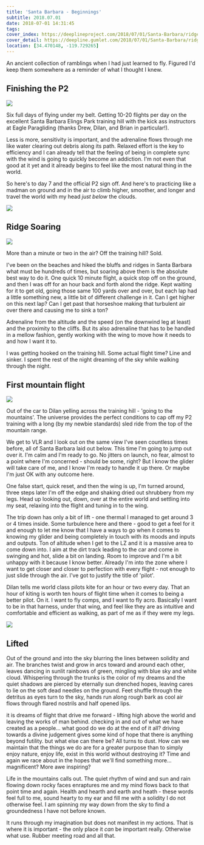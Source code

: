 ```yaml
---
title: 'Santa Barbara - Beginnings'
subtitle: 2018.07.01
date: 2018-07-01 14:31:45
tags:
cover_index: https://deeplineproject.com/2018/07/01/Santa-Barbara/ridge-soaring_cover.jpg
cover_detail: https://deepline.gumlet.com/2018/07/01/Santa-Barbara/ridge-soaring.jpg
location: [34.470148, -119.729265]
---
```

An ancient collection of ramblings when I had just learned to fly. Figured I'd keep them somewhere as a reminder of what I thought I knew.

## Finishing the P2

![](https://deeplineproject.com/2018/07/01/Santa-Barbara/dogs-and-flightschool.jpg?format=auto&width=2000)

Six full days of flying under my belt. Getting 10-20 flights per day on the excellent Santa Barbara Elings Park training hill with the kick ass instructors at Eagle Paragliding (thanks Drew, Dilan, and Brian in particular!).

Less is more, sensitivity is important, and the adrenaline flows through me like water clearing out debris along its path. Relaxed effort is the key to efficiency and I can already tell that the feeling of being in complete sync with the wind is going to quickly become an addiction. I'm not even that good at it yet and it already begins to feel like the most natural thing in the world.

So here's to day 7 and the official P2 sign off. And here's to practicing like a madman on ground and in the air to climb higher, smoother, and longer and travel the world with my head *just below* the clouds.

![](https://deeplineproject.com/2018/07/01/Santa-Barbara/parastart.jpg?format=auto&width=2000)

## Ridge Soaring

![](https://deeplineproject.com/2018/07/01/Santa-Barbara/ridge-soaring.jpg?format=auto&width=2000)

More than a minute or two in the air? Off the training hill? Sold.

I've been on the beaches and hiked the bluffs and ridges in Santa Barbara what must be hundreds of times, but soaring above them is the absolute best way to do it. One quick 10 minute flight, a quick stop off on the ground, and then I was off for an hour back and forth alond the ridge. Kept waiting for it to get old, going those same 100 yards over and over, but each lap had a little something new, a little bit of different challenge in it. Can I get higher on this next lap? Can I get past that horseshoe making that turbulent air over there and causing me to sink a ton?

Adrenaline from the altitude and the speed (on the downwind leg at least) and the proximity to the cliffs. But its also adrenaline that has to be handled in a mellow fashion, gently working with the wing to move how it needs to and how I want it to.

I was getting hooked on the training hill. Some actual flight time? Line and sinker. I spent the rest of the night dreaming of the sky while walking through the night.

## First mountain flight

![](https://deeplineproject.com/2018/07/01/Santa-Barbara/first-mountain.jpg?format=auto&width=2000)


Out of the car to Dilan yelling across the training hill - 'going to the mountains'. The universe provides the perfect conditions to cap off my P2 training with a long (by my newbie standards) sled ride from the top of the mountain range.

We get to VLR and I look out on the same view I've seen countless times before, all of Santa Barbara laid out below. This time I'm going to jump out over it. I'm calm and I'm ready to go. No jitters on launch, no fear, almost to a point where I'm concerned - should be some, right? But I know the glider will take care of me, and I know I'm ready to handle it up there. Or maybe I'm just OK with any outcome here.

One false start, quick reset, and then the wing is up, I'm turned around, three steps later I'm off the edge and shaking dried out shrubbery from my legs. Head up looking out, down, over at the entire world and settling into my seat, relaxing into the flight and tuning in to the wing.

The trip down has only a bit of lift - one thermal I managed to get around 3 or 4 times inside. Some turbulence here and there - good to get a feel for it and enough to let me know that I have a ways to go when it comes to knowing my glider and being completely in touch with its moods and inputs and outputs. Ton of altitude when I get to the LZ and it is a massive area to come down into. I aim at the dirt track leading to the car and come in swinging and hot, slide a bit on landing. Room to improve and I'm a bit unhappy with it because I know better. Already I'm into the zone where I want to get closer and closer to perfection with every flight - not enough to just slide through the air. I've got to justify the title of 'pilot'.

Dilan tells me world class pilots kite for an hour or two every day. That an hour of kiting is worth ten hours of flight time when it comes to being a better pilot. On it. I want to fly comps, and I want to fly acro. Basically I want to be in that harness, under that wing, and feel like they are as intuitive and comfortable and efficient as walking, as part of me as if they were my legs.

![](https://deeplineproject.com/2018/07/01/Santa-Barbara/after-mountain.jpg?format=auto&width=2000)

## Lifted

Out of the ground and into the sky blurring the lines between solidity and air. The branches twist and grow in arcs toward and around each other, leaves dancing in sunlit rainbows of green, mingling with blue sky and white cloud. Whispering through the trunks is the color of my dreams and the quiet shadows are pierced by eternally sun drenched hopes, leaving cares to lie on the soft dead needles on the ground. Feet shuffle through the detritus as eyes turn to the sky, hands run along rough bark as cool air flows through flared nostrils and half opened lips.

it is dreams of flight that drive me forward - lifting high above the world and leaving the works of man behind. checking in and out of what we have created as a people... what good do we do at the end of it all? driving towards a divine judgement gives some kind of hope that there is anything beyond futility. but what else can there be? All turns to dust. How can we maintain that the things we do are for a greater purpose than to simply enjoy nature, enjoy life, exist in this world without destroying it? Time and again we race about in the hopes that we'll find something more... magnificent? More awe inspiring?

Life in the mountains calls out. The quiet rhythm of wind and sun and rain flowing down rocky faces enraptures me and my mind flows back to that point time and again. Health and hearth and earth and heath - these words feel full to me, sound hearty to my ear and fill me with a solidity I do not otherwise feel. I am spinning my way down from the sky to find a groundedness I have not before known.

It runs through my imagination but does not manifest in my actions. That is where it is important - the only place it *can* be important really. Otherwise what use. Rubber meeting road and all that.
